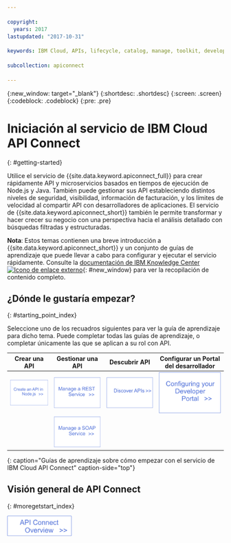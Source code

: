 ```yaml
---

copyright:
  years: 2017
lastupdated: "2017-10-31"

keywords: IBM Cloud, APIs, lifecycle, catalog, manage, toolkit, develop, dev portal

subcollection: apiconnect

---
```



{:new_window: target="_blank"}
{:shortdesc: .shortdesc}
{:screen: .screen}
{:codeblock: .codeblock}
{:pre: .pre}

# Iniciación al servicio de IBM Cloud API Connect
{: #getting-started}

Utilice el servicio de {{site.data.keyword.apiconnect_full}} para crear rápidamente
API y microservicios basados en tiempos de ejecución de Node.js y Java. También puede gestionar sus API estableciendo distintos niveles de seguridad, visibilidad, información de facturación, y los límites de velocidad al compartir API con desarrolladores de aplicaciones. El servicio de {{site.data.keyword.apiconnect_short}} también le permite transformar y hacer crecer su negocio con una perspectiva hacia el análisis detallado con búsquedas filtradas y estructuradas.

**Nota**: Estos temas contienen una breve introducción a {{site.data.keyword.apiconnect_short}} y un conjunto de guías de aprendizaje que puede llevar a cabo para configurar y ejecutar el servicio rápidamente. Consulte la [documentación de IBM Knowledge Center ![Icono de enlace externo](../icons/launch-glyph.svg "Icono de enlace externo")](https://www.ibm.com/support/knowledgecenter/SSFS6T/mapfiles/getting_started_bluemix.html){: #new_window} para ver la recopilación de contenido completo.

## ¿Dónde le gustaría empezar?
{: #starting_point_index}

Seleccione uno de los recuadros siguientes para ver la guía de aprendizaje para dicho tema.  Puede completar todas las guías de aprendizaje, o completar únicamente las que se aplican a su rol con API.

| Crear una API | Gestionar una API | Descubrir API | Configurar un Portal del desarrollador | 
|---------------|------------------------|---------------|-----------------|
| <a href="/docs/services/apiconnect/tutorials?topic=apiconnect-tut_create_api_node"> <img src="/images/art_create_api_node.png" width="200" alt="Crear una API con Node.js" /></a> | <a href="/docs/services/apiconnect/tutorials?topic=apiconnect-tut_rest_landing"> <img src="/images/art_manage_rest_service.png" width="200" alt="Gestionar un servicio REST" /></a> | <a href="/docs/services/apiconnect/tutorials?topic=apiconnect-tut_discover_apis"> <img src="/images/art_discover_apis.png" width="200" alt="Descubrir API" /></a> | <a href="/docs/services/apiconnect/tutorials?topic=apiconnect-tut_config_dev_portal"> <img src="/images/art_configure_dev_portal.png" width="200" alt="Configurar un Portal del Desarrollador" /></a> | 
| | <a href="/docs/services/apiconnect/tutorials?topic=apiconnect-tut_manage_soap_api"> <img src="/images/art_manage_soap_service.png" width="200" alt="Gestionar un servicio SOAP" /></a> | | |
{: caption="Guías de aprendizaje sobre cómo empezar con el servicio de IBM Cloud API Connect" caption-side="top"}

## Visión general de API Connect
{: #moregetstart_index}

<a href="/docs/services/apiconnect?topic=apiconnect-about_apic_overview"> <img src="/images/art_apic_overview.png" width="150" alt="Enlace para tener una visión general de los materiales para API Connect."></a>




